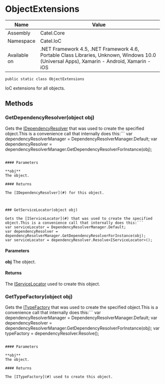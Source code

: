 

# ObjectExtensions

Name|Value
---|---
Assembly|Catel.Core
Namespace|Catel.IoC
Available on|.NET Framework 4.5, .NET Framework 4.6, Portable Class Libraries, Unknown, Windows 10.0 (Universal Apps), Xamarin - Android, Xamarin - iOS

```
public static class ObjectExtensions
```

IoC extensions for all objects.



## Methods

### GetDependencyResolver(object obj)

Gets the [IDependencyResolver](#) that was used to create the specified object.This is a convenience call that internally does this:```
var dependencyResolverManager = DependencyResolverManager.Default;
var dependencyResolver = dependencyResolverManager.GetDependencyResolverForInstance(obj);

```

#### Parameters

**obj**
The object.

#### Returns

The [IDependencyResolver](#) for this object.



### GetServiceLocator(object obj)

Gets the [IServiceLocator](#) that was used to create the specified object.This is a convenience call that internally does this:```
var serviceLocator = DependencyResolverManager.Default;
var dependencyResolver = dependencyResolverManager.GetDependencyResolverForInstance(obj);
var serviceLocator = dependencyResolver.Resolve<IServiceLocator>();

```

#### Parameters

**obj**
The object.

#### Returns

The [IServiceLocator](#) used to create this object.



### GetTypeFactory(object obj)

Gets the [ITypeFactory](#) that was used to create the specified object.This is a convenience call that internally does this:```
var dependencyResolverManager = DependencyResolverManager.Default;
var dependencyResolver = dependencyResolverManager.GetDependencyResolverForInstance(obj);
var typeFactory = dependencyResolver.Resolve<ITypeFactory>();

```

#### Parameters

**obj**
The object.

#### Returns

The [ITypeFactory](#) used to create this object.



